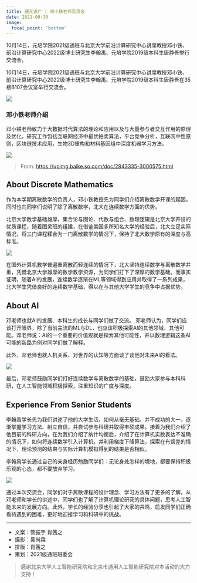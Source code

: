 ```yaml
---
title: 通元识广 | 邓小铁老师交流会
date: 2021-09-30
image:
  focal_point: 'bottom'
---
```


10月14日，元培学院2021级通班与北京大学前沿计算研究中心讲席教授邓小铁、前沿计算研究中心2022级博士研究生李翰禹、元培学院2019级本科生唐静吾举行交流会。

<!--more-->

10月14日，元培学院2021级通班与北京大学前沿计算研究中心讲席教授邓小铁、前沿计算研究中心2022级博士研究生李翰禹、元培学院2019级本科生唐静吾在35楼B107会议室举行交流会。

![](https://assets.tongclass.ac.cn/posts/2021/10-14/talk-xiaotie-deng/5.jpeg)

### 邓小铁老师介绍
邓小铁老师致力于大数据时代算法的理论和应用以及与大量参与者交互作用的原理及优化，研究工作包括互联网经济中最优拍卖算法，平台竞争分析，互联网中性原则，区块链技术应用，生物3D重构和材料基因组中深度机器学习方法。

![](https://assets.tongclass.ac.cn/posts/2021/10-14/talk-xiaotie-deng/1.jpeg)

> From: https://upimg.baike.so.com/doc/2843335-3000575.html

## About Discrete Mathematics

作为本学期离散数学的负责人，邓小铁教授先为同学们介绍离散数学开课的起因，同时也向同学们说明了除了离散数学，北大在连续数学方面的优势。

北京大学数学基础雄厚，集合论与图论、代数与组合、数理逻辑是北京大学开设的优质课程，随着图灵班的组建，在借鉴美国多所知名大学的经验后，北大立足实际情况，将三门课程糅合为一门离散数学的情况下，保持了北大数学原有的深度与高标准。

![](https://assets.tongclass.ac.cn/posts/2021/10-14/talk-xiaotie-deng/2.jpeg)

在国外计算机教学普遍重离散而轻连续的情况下，北大坚持连续数学与离散数学并重，凭借北京大学雄厚的数学教学资源，为同学们打下了深厚的数学基础。而事实证明，随着AI的发展，连续数学逐渐在ML等领域得到应用并取得了一系列成果，北大学生凭借良好的连续数学基础，得以在与其他大学学生的竞争中占据优势。


## About AI
邓老师也就AI的发展、本科生的成长与同学们做了交流。
邓老师认为，同学们应该打开眼界，除了当前主流的ML与DL，也应该积极探索AI的其他领域、其他可能。邓老师说：AI的一个重要的价值观就是探索其他可能性，并以数理逻辑这条AI可能的新路为例对同学们做了解释。

此外，邓老师也就人机关系、对世界的认知等方面谈了谈他对未来AI的看法。

![](https://assets.tongclass.ac.cn/posts/2021/10-14/talk-xiaotie-deng/3.jpeg)

最后，邓老师鼓励同学们打好连续数学与离散数学的基础，鼓励大家参与本科科研，在人工智能领域积极探索，注重知识的广度与深度。

## Experience From Senior Students
李翰禹学长先为我们讲述了他的大学生活，如何从毫无基础、并不成功的大一，逐渐掌握学习方法、树立自信，并尝试参与科研并取得丰硕成果。接着为我们介绍了他目前的科研方向，在为我们介绍了纳什均衡后，介绍了在计算机实数表达不准确的情况下，如何将连续数学引入计算机，并利用梯度下降算法，探索在有误差的情况下，理论预测的结果与实际计算机模拟得到的结果是否相似。

李翰禹学长通过自己的亲身经历勉励同学们：无论身处怎样的境地，都要保持积极乐观的心态，都不要放弃学习。

![](https://assets.tongclass.ac.cn/posts/2021/10-14/talk-xiaotie-deng/4.jpeg)

通过本次交流会，同学们对于离散课程的设计理念、学习方法有了更多的了解，从邓老师和学长的讲述中，同学们也了解了计算机理论研究的具体问题，思考人工智能未来的发展方向。此外，学长的经验分享也引起了大家的共鸣，启发同学们正确看待遇到的困难，更好地迎接学习和科研中的挑战。

---

- 文案：管振宇 肖茜之
- 摄影：吴尚霖
- 排版：肖茜之
- 策划：2021级通班班委会

> 感谢北京大学人工智能研究院和北京市通用人工智能研究院对本活动的大力支持！
